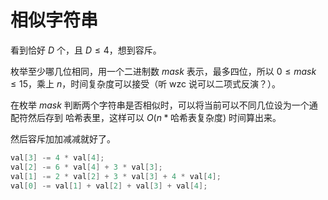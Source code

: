 # 相似字符串

看到恰好 $D$ 个，且 $D \le 4$，想到容斥。

枚举至少哪几位相同，用一个二进制数 $mask$ 表示，最多四位，所以 $0 \le mask \le 15$，乘上 $n$，时间复杂度可以接受（听 wzc 说可以二项式反演？）。

在枚举 $mask$ 判断两个字符串是否相似时，可以将当前可以不同几位设为一个通配符然后存到  哈希表里，这样可以 $O(n*\text{哈希表复杂度})$ 时间算出来。

然后容斥加加减减就好了。

```cpp
val[3] -= 4 * val[4];
val[2] -= 6 * val[4] + 3 * val[3];
val[1] -= 2 * val[2] + 3 * val[3] + 4 * val[4];
val[0] -= val[1] + val[2] + val[3] + val[4];
```

